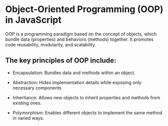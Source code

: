 # Object-Oriented Programming (OOP) in JavaScript
OOP is a programming paradigm based on the concept of objects, which bundle data (properties) and behaviors (methods) together.
It promotes code reusability, modularity, and scalability.

## The key principles of OOP include:
- Encapsulation: Bundles data and methods within an object.

- Abstraction: Hides implementation details while exposing only necessary components

- Inheritance: Allows new objects to inherit properties and methods from existing ones. 

- Polymorphism: Enables different objects to implement the same method in varied ways.